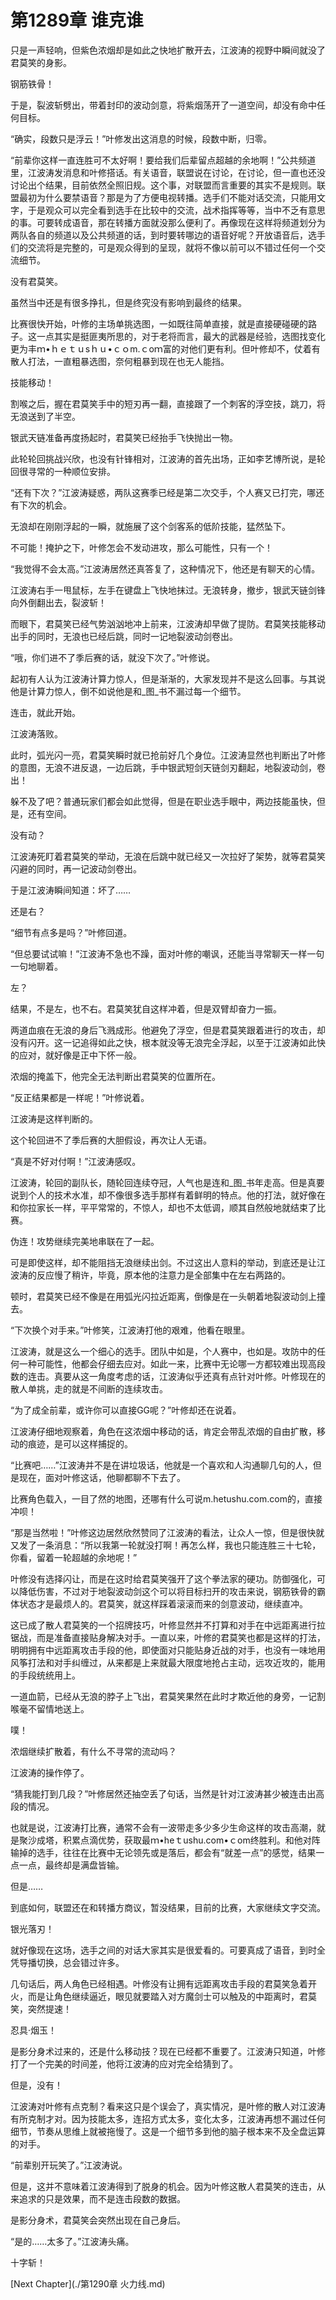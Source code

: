 # 第1289章 谁克谁

只是一声轻响，但紫色浓烟却是如此之快地扩散开去，江波涛的视野中瞬间就没了君莫笑的身影。

钢筋铁骨！

于是，裂波斩劈出，带着封印的波动剑意，将紫烟荡开了一道空间，却没有命中任何目标。

“确实，段数只是浮云！”叶修发出这消息的时候，段数中断，归零。

“前辈你这样一直连胜可不太好啊！要给我们后辈留点超越的余地啊！”公共频道里，江波涛发消息和叶修搭话。有关语音，联盟说在讨论，在讨论，但一直也还没讨论出个结果，目前依然全照旧规。这个事，对联盟而言重要的其实不是规则。联盟最初为什么要禁语音？那是为了方便电视转播。选手们不能对话交流，只能用文字，于是观众可以完全看到选手在比较中的交流，战术指挥等等，当中不乏有意思的事。可要转成语音，那在转播方面就没那么便利了。再像现在这样将频道划分为两队各自的频道以及公共频道的话，到时要转哪边的语音好呢？开放语音后，选手们的交流将是完整的，可是观众得到的呈现，就将不像以前可以不错过任何一个交流细节。

没有君莫笑。

虽然当中还是有很多挣扎，但是终究没有影响到最终的结果。

比赛很快开始，叶修的主场单挑选图，一如既往简单直接，就是直接硬碰硬的路子。这一点其实是挺匪夷所思的，对于老将而言，最大的武器是经验，选图找变化更为丰ｍ•ｈｅｔｕsｈｕ•ｃｏm.ｃoｍ富的对他们更有利。但叶修却不，仗着有散人打法，一直粗暴选图，奈何粗暴到现在也无人能挡。

技能移动！

割喉之后，握在君莫笑手中的短刃再一翻，直接跟了一个刺客的浮空技，跳刀，将无浪送到了半空。

银武天链准备再度扬起时，君莫笑已经抬手飞快抛出一物。

此轮轮回挑战兴欣，也没有针锋相对，江波涛的首先出场，正如李艺博所说，是轮回很寻常的一种顺位安排。

“还有下次？”江波涛疑惑，两队这赛季已经是第二次交手，个人赛又已打完，哪还有下次的机会。

无浪却在刚刚浮起的一瞬，就施展了这个剑客系的低阶技能，猛然坠下。

不可能！掩护之下，叶修怎会不发动进攻，那么可能性，只有一个！

“我觉得不会太高。”江波涛居然还真答复了，这种情况下，他还是有聊天的心情。

江波涛右手一甩鼠标，左手在键盘上飞快地抹过。无浪转身，撤步，银武天链剑锋向外倒翻出去，裂波斩！

而眼下，君莫笑已经气势汹汹地冲上前来，江波涛却早做了提防。君莫笑技能移动出手的同时，无浪也已经后跳，同时一记地裂波动剑卷出。

“哦，你们进不了季后赛的话，就没下次了。”叶修说。

起初有人认为江波涛计算力惊人，但是渐渐的，大家发现并不是这么回事。与其说他是计算力惊人，倒不如说他是和_图_书不漏过每一个细节。

连击，就此开始。

江波涛落败。

此时，弧光闪一亮，君莫笑瞬时就已抢前好几个身位。江波涛显然也判断出了叶修的意图，无浪不进反退，一边后跳，手中银武短剑天链剑刃翻起，地裂波动剑，卷出！

躲不及了吧？普通玩家们都会如此觉得，但是在职业选手眼中，两边技能虽快，但是，还有空间。

没有动？

江波涛死盯着君莫笑的举动，无浪在后跳中就已经又一次拉好了架势，就等君莫笑闪避的同时，再一记波动剑卷出。

于是江波涛瞬间知道：坏了……

还是右？

“细节有点多是吗？”叶修回道。

“但总要试试嘛！”江波涛不急也不躁，面对叶修的嘲讽，还能当寻常聊天一样一句一句地聊着。

左？

结果，不是左，也不右。君莫笑犹自这样冲着，但是双臂却奋力一振。

两道血痕在无浪的身后飞溅成形。他避免了浮空，但是君莫笑跟着进行的攻击，却没有闪开。这一记追得如此之快，根本就没等无浪完全浮起，以至于江波涛如此快的应对，就好像是正中下怀一般。

浓烟的掩盖下，他完全无法判断出君莫笑的位置所在。

“反正结果都是一样呢！”叶修说着。

江波涛是这样判断的。

这个轮回进不了季后赛的大胆假设，再次让人无语。

“真是不好对付啊！”江波涛感叹。

江波涛，轮回的副队长，随轮回连续夺冠，人气也是连和_图_书年走高。但是真要说到个人的技术水准，却不像很多选手那样有着鲜明的特点。他的打法，就好像在和你拉家长一样，平平常常的，不惊人，却也不太低调，顺其自然般地就结束了比赛。

伪连！攻势继续完美地串联在了一起。

可是即使这样，却不能阻挡无浪继续出剑。不过这出人意料的举动，到底还是让江波涛的反应慢了稍许，毕竟，原本他的注意力是全部集中在左右两路的。

顿时，君莫笑已经不像是在用弧光闪拉近距离，倒像是在一头朝着地裂波动剑上撞去。

“下次换个对手来。”叶修笑，江波涛打他的艰难，他看在眼里。

江波涛，就是这么一个细心的选手。团队中如是，个人赛中，也如是。攻防中的任何一种可能性，他都会仔细去应对。如此一来，比赛中无论哪一方都较难出现高段数的连击。真要从这一角度考虑的话，江波涛似乎还真有点针对叶修。叶修现在的散人单挑，走的就是不间断的连续攻击。

“为了成全前辈，或许你可以直接GG呢？”叶修却还在说着。

江波涛仔细地观察着，角色在这浓烟中移动的话，肯定会带乱浓烟的自由扩散，移动的痕迹，是可以这样捕捉的。

“比赛吧……”江波涛并不是在讲垃圾话，他就是一个喜欢和人沟通聊几句的人，但是现在，面对叶修这话，他聊都聊不下去了。

比赛角色载入，一目了然的地图，还哪有什么可说m.hetushu.com.com的，直接冲呗！

“那是当然啦！”叶修这边居然欣然赞同了江波涛的看法，让众人一惊，但是很快就又发了一条消息：“所以我第一轮就没打啊！再怎么样，我也只能连胜三十七轮，你看，留着一轮超越的余地呢！”

叶修没有选择闪让，而是在这时给君莫笑强开了这个拳法家的硬功。防御强化，可以降低伤害，不过对于地裂波动剑这个可以将目标扫开的攻击来说，钢筋铁骨的霸体状态才是最烦人的。君莫笑，就这样踩着滚滚而来的剑意波动，继续直冲。

这已成了散人君莫笑的一个招牌技巧，叶修显然并不打算和对手在中远距离进行拉锯战，而是准备直接贴身解决对手。一直以来，叶修的君莫笑也都是这样的打法，明明拥有中远距离攻击手段的他，即使面对只能贴身近战的对手，也没有一味地用风筝打法和对手纠缠过，从来都是上来就最大限度地抢占主动，远攻近攻的，能用的手段统统用上。

一道血箭，已经从无浪的脖子上飞出，君莫笑果然在此时才欺近他的身旁，一记割喉毫不留情地送上。

噗！

浓烟继续扩散着，有什么不寻常的流动吗？

江波涛的操作停了。

“猜我能打到几段？”叶修居然还抽空丢了句话，当然是针对江波涛甚少被连击出高段的情况。

也就是说，江波涛打比赛，通常不会有一波带走多少多少生命这样的攻击高潮，就是聚沙成塔，积累点滴优势，获取最ｍ•heｔushu.com•ｃom终胜利。和他对阵输掉的选手，往往在比赛中无论领先或是落后，都会有“就差一点”的感觉，结果一点一点，最终却是满盘皆输。

但是……

到底如何，联盟还在和转播方商议，暂没结果，目前的比赛，大家继续文字交流。

银光落刃！

就好像现在这场，选手之间的对话大家其实是很爱看的。可要真成了语音，到时全凭导播切换，总会错过许多。

几句话后，两人角色已经相遇。叶修没有让拥有远距离攻击手段的君莫笑急着开火，而是让角色继续逼近，眼见就要踏入对方魔剑士可以触及的中距离时，君莫笑，突然提速！

忍具·烟玉！

是影分身术过来的，还是什么移动技？现在已经都不重要了。江波涛只知道，叶修打了一个完美的时间差，他将江波涛的应对完全给猜到了。

但是，没有！

江波涛对叶修有点克制？看来这只是个误会了，真实情况，是叶修的散人对江波涛有所克制才对。因为技能太多，连招方式太多，变化太多，江波涛再想不漏过任何细节，节奏从思维上就被拖慢了。这是一个细节多到他的脑子根本来不及全盘运算的对手。

“前辈别开玩笑了。”江波涛说。

但是，这并不意味着江波涛得到了脱身的机会。因为叶修这散人君莫笑的连击，从来追求的只是效果，而不是连击段数的数据。

是影分身术，君莫笑会突然出现在自己身后。

“是的……太多了。”江波涛头痛。

十字斩！



[Next Chapter](./第1290章 火力线.md)